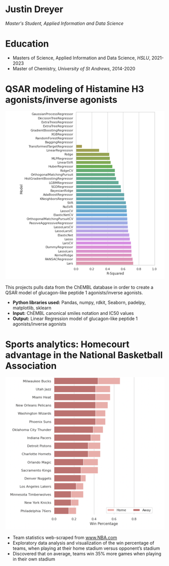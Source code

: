 # Justin Dreyer
*Master's Student, Applied Information and Data Science*

# Education
* Masters of Science, Applied Information and Data Science, *HSLU*, 2021-2023
* Master of Chemistry, *University of St Andrews*, 2014-2020

# QSAR modeling of Histamine H3 agonists/inverse agonists
![alt text](model_comparisons.png)

  
This projects pulls data from the ChEMBL database in order to create a QSAR model of glucagon-like peptide 1 agonists/inverse agonists.
* **Python libraries used:** Pandas, numpy, rdkit, Seaborn, padelpy, matplotlib, sklearn
* **Input:** ChEMBL canonical smiles notation and IC50 values
* **Output:** Linear Regression model of glucagon-like peptide 1 agonists/inverse agonists

# Sports analytics: Homecourt advantage in the National Basketball Association
![alt text](NBA_Win%.png)

* Team statistics web-scraped from www.NBA.com 
* Exploratory data analysis and visualization of the win percentage of teams, when playing at their home stadium versus opponent’s stadium
* Discovered that on average, teams win 35% more games when playing in their own stadium
  

